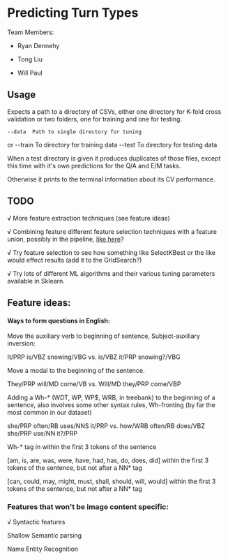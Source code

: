 Predicting Turn Types
===============

Team Members:

* Ryan Dennehy

* Tong Liu

* Will Paul

## Usage

Expects a path to a directory of CSVs, either one directory for K-fold cross
validation or two folders, one for training and one for testing.

    --data  Path to single directory for tuning
or
    --train To directory for training data
    --test  To directory for testing data

When a test directory is given it produces duplicates of those files, except
this time with it's own predictions for the Q/A and E/M tasks.

Otherwise it prints to the terminal information about its CV performance.

## TODO

√ More feature extraction techniques (see feature ideas)

√ Combining feature different feature selection techniques with a feature union, possibly in the pipeline, [like here](http://zacstewart.com/2014/08/05/pipelines-of-featureunions-of-pipelines.html)?

√ Try feature selection to see how something like SelectKBest or the like would effect results (add it to the GridSearch?)

√ Try lots of different ML algorithms and their various tuning parameters available in Sklearn.

## Feature ideas:

#### Ways to form questions in English:

Move the auxiliary verb to beginning of sentence, Subject-auxiliary inversion:

It/PRP is/VBZ snowing/VBG vs. is/VBZ it/PRP snowing?/VBG

Move a modal to the beginning of the sentence.

They/PRP will/MD come/VB vs. Will/MD they/PRP come/VBP

Adding a Wh-\* (WDT, WP, WP$, WRB, in treebank) to the beginning of a sentence, also involves some other syntax rules, Wh-fronting (by far the most common in our dataset)

she/PRP often/RB uses/NNS it/PRP  vs. how/WRB often/RB does/VBZ she/PRP use/NN it?/PRP

Wh-\* tag in within the first 3 tokens of the sentence

[am, is, are, was, were, have, had, has, do, does, did] within the first 3 tokens of the sentence, but not after a NN\* tag

[can, could, may, might, must, shall, should, will, would] within the first 3 tokens of the sentence, but not after a NN\* tag

### Features that won't be image content specific:

√ Syntactic features

Shallow Semantic parsing

Name Entity Recognition
